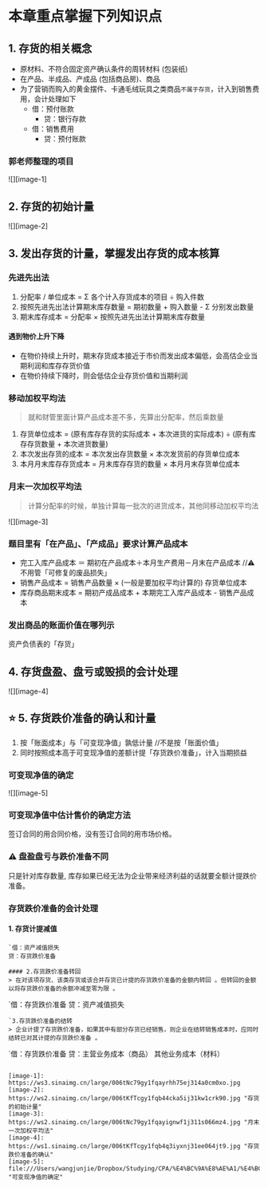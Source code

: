 # 本章重点掌握下列知识点
## 1. 存货的相关概念
- 原材料、不符合固定资产确认条件的周转材料 (包装纸) 
- 在产品、半成品、产成品 (包括商品房)、商品
- 为了营销而购入的黄金摆件、卡通毛绒玩具之类商品`不属于存货`，计入到销售费用，会计处理如下
	- 借：预付账款
		- 贷：银行存款
	- 借：销售费用
		- 贷：预付账款

### 郭老师整理的项目
![][image-1]

## 2. 存货的初始计量
![][image-2]

## 3. 发出存货的计量，掌握发出存货的成本核算
### 先进先出法
1. 分配率 / 单位成本 = Σ 各个计入存货成本的项目 ÷ 购入件数
2. 按照先进先出法计算期末库存数量 = 期初数量 + 购入数量 - Σ 分别发出数量
3. 期末库存成本 = 分配率 × 按照先进先出法计算期末库存数量

#### 遇到物价上升下降
- 在物价持续上升时，期末存货成本接近于市价而发出成本偏低，会高估企业当期利润和库存存货价值 
- 在物价持续下降时，则会低估企业存货价值和当期利润

### 移动加权平均法
> 就和财管里面计算产品成本差不多，先算出分配率，然后乘数量

1. 存货单位成本 = (原有库存存货的实际成本 + 本次进货的实际成本) ÷ (原有库存存货数量 + 本次进货数量)
2. 本次发出存货的成本 = 本次发出存货数量 × 本次发货前的存货单位成本
3. 本月月末库存存货成本 = 月末库存存货的数量 × 本月月末存货单位成本

### 月末一次加权平均法
> 计算分配率的时候，单独计算每一批次的进货成本，其他同移动加权平均法

![][image-3]

### 题目里有「在产品」、「产成品」要求计算产品成本
- 完工入库产品成本 ＝ 期初在产品成本＋本月生产费用－月末在产品成本 //⚠️ 不用管「可修复的废品损失」
- 销售产品成本 = 销售产品数量 × (一般是要加权平均计算的) 存货单位成本
- 库存商品期末成本 = 期初产成品成本 + 本期完工入库产品成本 - 销售产品成本

### 发出商品的账面价值在哪列示
资产负债表的「存货」

## 4. 存货盘盈、盘亏或毁损的会计处理
![][image-4]

## ⭐️ 5. 存货跌价准备的确认和计量
1. 按「账面成本」与「可变现净值」孰低计量  //不是按「账面价值」
2. 同时按照成本高于可变现净值的差额计提「存货跌价准备」，计入当期损益

### 可变现净值的确定
![][image-5]

### 可变现净值中估计售价的确定方法
签订合同的用合同价格，没有签订合同的用市场价格。

### ⚠️ 盘盈盘亏与跌价准备不同
只是针对库存数量, 库存如果已经无法为企业带来经济利益的话就要全额计提跌价准备。

### 存货跌价准备的会计处理
#### 1. 存货计提减值
```
`借：资产减值损失 
贷：存货跌价准备 

#### 2.存货跌价准备转回
> 在对该项存货、该类存货或该合并存货已计提的存货跌价准备的金额内转回 。但转回的金额以将存货跌价准备的余额冲减至零为限 。

```
`借：存货跌价准备 
贷：资产减值损失 
```
`3.存货跌价准备的结转 
> 企业计提了存货跌价准备，如果其中有部分存货已经销售，则企业在结转销售成本时，应同时结转已对其计提的存货跌价准备 。

```
`借：存货跌价准备 
贷：主营业务成本（商品） 
其他业务成本（材料）
````

[image-1]:	https://ws3.sinaimg.cn/large/006tNc79gy1fqayrhh75ej314a0cm0xo.jpg
[image-2]:	https://ws2.sinaimg.cn/large/006tKfTcgy1fqb44cka5ij31kw1crk90.jpg "存货的初始计量"
[image-3]:	https://ws2.sinaimg.cn/large/006tNc79gy1fqayignwf1j311s066mz4.jpg "月末一次加权平均法"
[image-4]:	https://ws1.sinaimg.cn/large/006tKfTcgy1fqb4q3iyxnj31ee064jt9.jpg "存货跌价准备的确认"
[image-5]:	file:///Users/wangjunjie/Dropbox/Studying/CPA/%E4%BC%9A%E8%AE%A1/%E4%BC%9A%E8%AE%A1%E6%80%9D%E7%BB%B4%E5%AF%BC%E5%9B%BE%202018/%E5%AD%98%E8%B4%A7%E5%8F%AF%E5%8F%98%E7%8E%B0%E5%87%80%E5%80%BC%E7%9A%84%E7%A1%AE%E5%AE%9A.png "可变现净值的确定"